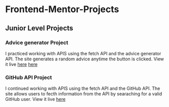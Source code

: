 # Frontend-Mentor-Projects
## Junior Level Projects

### Advice generator Project
   I practiced working with APIS using the fetch API and the advice generator API. The site generates a random advice anytime the button is clicked. View it live [here](https://eno-advice-generator.netlify.app/) <a href="https://eno-advice-generator.netlify.app" target="_blank">here</a>

### GitHub API Project
   I continued working with APIS using the fetch API and the GitHub API. The site allows users to fecth information from the API by searaching for a valid GitHub user. View it live [here](https://eno-github-api.netlify.app/)

